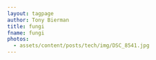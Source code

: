 ```yaml
---
layout: tagpage
author: Tony Bierman
title: fungi
fname: fungi
photos:
  - assets/content/posts/tech/img/DSC_8541.jpg
---
```

